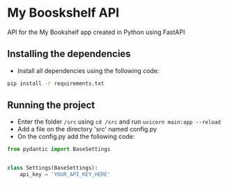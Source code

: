 # My Booskshelf API
API for the My Bookshelf app created in Python using FastAPI

## Installing the dependencies
- Install all dependencies using the following code:
```bash
pip install -r requirements.txt
```

## Running the project
- Enter the folder `/src` using `cd /src` and run `uvicorn main:app --reload`
- Add a file on the directory 'src' named config.py
- On the config.py add the following code:
```python
from pydantic import BaseSettings


class Settings(BaseSettings):
    api_key = 'YOUR_API_KEY_HERE'
```